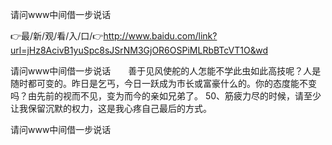 请问www中间借一步说话

👉最/新/观/看/入/口/👉http://www.baidu.com/link?url=jHz8AcivB1yuSpc8sJSrNM3GjOR6OSPiMLRbBTcVT1O&wd

请问www中间借一步说话　　善于见风使舵的人怎能不学此虫如此高技呢？人是随时都可变的。昨日是乞丐，今日一跃成为市长或富豪什么的。你的态度能不变吗？由先前的视而不见，变为而今的亲如兄弟了。
	50、筋疲力尽的时候，请至少让我保留沉默的权力，这是我心疼自己最后的方式。


请问www中间借一步说话
